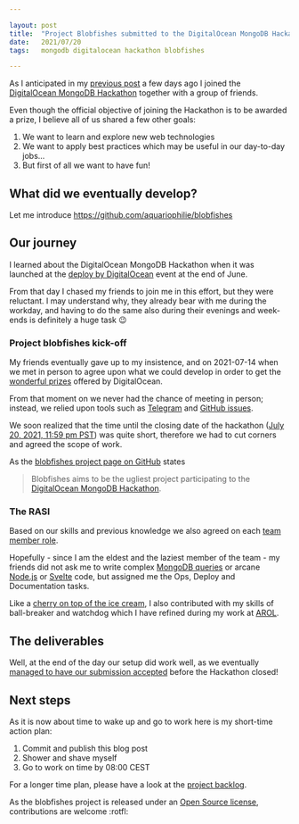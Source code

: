 ```yaml
---

layout: post
title:  "Project Blobfishes submitted to the DigitalOcean MongoDB Hackathon"
date:   2021/07/20
tags: 	mongodb digitalocean hackathon blobfishes

---
```


<!--
TODO: Place one beautiful (or ugly?) picture here
-->

As I anticipated in my [previous post](https://gmacario.github.io/posts/2021-07-17-our-journey-to-do-mongodb-hackathon) a few days ago I joined the [DigitalOcean MongoDB Hackathon](https://www.digitalocean.com/mongodb-hackathon/) together with a group of friends.

Even though the official objective of joining the Hackathon is to be awarded a prize, I believe all of us shared a few other goals:
1. We want to learn and explore new web technologies
2. We want to apply best practices which may be useful in our day-to-day jobs...
3. But first of all we want to have fun!

<!--
What are we going to develop and submit to the Hackathon?
Stay tuned, I will shed some light very soon... 
-->

## What did we eventually develop?

Let me introduce
<https://github.com/aquariophilie/blobfishes>

<!-- TODO -->

## Our journey

I learned about the DigitalOcean MongoDB Hackathon when it was launched at the [deploy by DigitalOcean](https://deploy.digitalocean.com/) event at the end of June.

From that day I chased my friends to join me in this effort, but they were reluctant. I may understand why, they already bear with me during the workday, and having to do the same also during their evenings and week-ends is definitely a huge task :wink:

### Project blobfishes kick-off

My friends eventually gave up to my insistence, and on 2021-07-14 when we met in person to agree upon what we could develop in order to get the [wonderful prizes](https://www.digitalocean.com/mongodb-hackathon/#prizes) offered by DigitalOcean.

From that moment on we never had the chance of meeting in person; instead, we relied upon tools such as [Telegram](https://web.telegram.org/) and [GitHub issues](https://github.com/aquariophilie/blobfishes/issues).

We soon realized that the time until the closing date of the hackathon ([July 20, 2021, 11:59 pm PST](https://www.digitalocean.com/mongodb-hackathon/)) was quite short, therefore we had to cut corners and agreed the scope of work.

As the [blobfishes project page on GitHub](TODO) states

> Blobfishes aims to be the ugliest project participating to the [DigitalOcean MongoDB Hackathon](https://www.digitalocean.com/mongodb-hackathon/).

### The RASI

Based on our skills and previous knowledge we also agreed on each [team member role](https://github.com/aquariophilie/blobfishes/blob/main/docs/rasic.md).

Hopefully - since I am the eldest and the laziest member of the team - my friends did not ask me to write complex [MongoDB queries](https://docs.mongodb.com/) or arcane [Node.js](https://nodejs.org/it/docs/) or [Svelte](https://svelte.dev/) code, but assigned me the Ops, Deploy and Documentation tasks.

Like a [cherry on top of the ice cream](https://www.quora.com/What-is-the-meaning-of-the-phrase-cherry-on-top#:~:text=A%20%E2%80%9Ccherry%20on%20top%E2%80%9D%20means,cherry%20is%20put%20on%20top.), I also contributed with my skills of ball-breaker and watchdog which I have refined during my work at [AROL](https://www.arol.com/).

## The deliverables

Well, at the end of the day our setup did work well, as we eventually [managed to have our submission accepted](https://github.com/aquariophilie/blobfishes/issues/24#issuecomment-883869551) before the Hackathon closed!

## Next steps

As it is now about time to wake up and go to work here is my short-time action plan:

1. Commit and publish this blog post
2. Shower and shave myself
3. Go to work on time by 08:00 CEST

For a longer time plan, please have a look at the [project backlog](https://github.com/aquariophilie/blobfishes/issues).

As the blobfishes project is released under an [Open Source license](https://github.com/aquariophilie/blobfishes/blob/main/LICENSE), contributions are welcome :rotfl:

<!-- TODO -->

<!-- EOF -->
